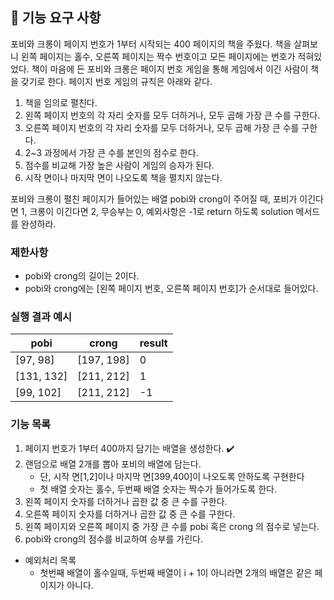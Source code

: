 ## 🚀 기능 요구 사항

포비와 크롱이 페이지 번호가 1부터 시작되는 400 페이지의 책을 주웠다. 책을 살펴보니 왼쪽 페이지는 홀수, 오른쪽 페이지는 짝수 번호이고 모든 페이지에는 번호가 적혀있었다. 책이 마음에 든 포비와 크롱은 페이지 번호 게임을 통해 게임에서 이긴 사람이 책을 갖기로 한다. 페이지 번호 게임의 규칙은 아래와 같다.

1. 책을 임의로 펼친다.
2. 왼쪽 페이지 번호의 각 자리 숫자를 모두 더하거나, 모두 곱해 가장 큰 수를 구한다.
3. 오른쪽 페이지 번호의 각 자리 숫자를 모두 더하거나, 모두 곱해 가장 큰 수를 구한다.
4. 2~3 과정에서 가장 큰 수를 본인의 점수로 한다.
5. 점수를 비교해 가장 높은 사람이 게임의 승자가 된다.
6. 시작 면이나 마지막 면이 나오도록 책을 펼치지 않는다.

포비와 크롱이 펼친 페이지가 들어있는 배열 pobi와 crong이 주어질 때, 포비가 이긴다면 1, 크롱이 이긴다면 2, 무승부는 0, 예외사항은 -1로 return 하도록 solution 메서드를 완성하라.

### 제한사항

- pobi와 crong의 길이는 2이다.
- pobi와 crong에는 [왼쪽 페이지 번호, 오른쪽 페이지 번호]가 순서대로 들어있다.

### 실행 결과 예시

| pobi       | crong      | result |
| ---------- | ---------- | ------ |
| [97, 98]   | [197, 198] | 0      |
| [131, 132] | [211, 212] | 1      |
| [99, 102]  | [211, 212] | -1     |

### 기능 목록

1. 페이지 번호가 1부터 400까지 담기는 배열을 생성한다. ✔️
2. 랜덤으로 배열 2개를 뽑아 포비의 배열에 담는다.
   - 단, 시작 면[1,2]이나 마지막 면[399,400]이 나오도록 안하도록 구현한다
   - 첫 배열 숫자는 홀수, 두번째 배열 숫자는 짝수가 들어가도록 한다.
3. 왼쪽 페이지 숫자를 더하거나 곱한 값 중 큰 수를 구한다.
4. 오른쪽 페이지 숫자를 더하거나 곱한 값 중 큰 수를 구한다.
5. 왼쪽 페이지와 오른쪽 페이지 중 가장 큰 수를 pobi 혹은 crong 의 점수로 넣는다.
6. pobi와 crong의 점수를 비교하여 승부를 가린다.

- 예외처리 목록
  - 첫번째 배열이 홀수일때, 두번째 배열이 i + 1이 아니라면 2개의 배열은 같은 페이지가 아니다.
